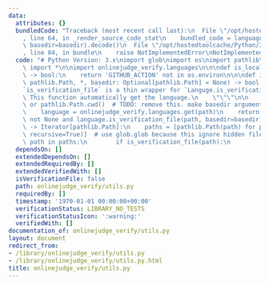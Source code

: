 ```yaml
---
data:
  attributes: {}
  bundledCode: "Traceback (most recent call last):\n  File \"/opt/hostedtoolcache/Python/3.8.5/x64/lib/python3.8/site-packages/onlinejudge_verify/documentation/build.py\"\
    , line 64, in _render_source_code_stat\n    bundled_code = language.bundle(stat.path,\
    \ basedir=basedir).decode()\n  File \"/opt/hostedtoolcache/Python/3.8.5/x64/lib/python3.8/site-packages/onlinejudge_verify/languages/python.py\"\
    , line 84, in bundle\n    raise NotImplementedError\nNotImplementedError\n"
  code: "# Python Version: 3.x\nimport glob\nimport os\nimport pathlib\nfrom typing\
    \ import *\n\nimport onlinejudge_verify.languages\n\n\ndef is_local_execution()\
    \ -> bool:\n    return 'GITHUB_ACTION' not in os.environ\n\n\ndef is_verification_file(path:\
    \ pathlib.Path, *, basedir: Optional[pathlib.Path] = None) -> bool:\n    \"\"\"\
    `is_verification_file` is a thin wrapper for `Languge.is_verification_file`. \
    \ This function automatically get the language.\n    \"\"\"\n\n    basedir = basedir\
    \ or pathlib.Path.cwd()  # TODO: remove this. make basedir argument always required\n\
    \    language = onlinejudge_verify.languages.get(path)\n    return language is\
    \ not None and language.is_verification_file(path, basedir=basedir)\n\n\ndef iterate_verification_files()\
    \ -> Iterator[pathlib.Path]:\n    paths = [pathlib.Path(path) for path in glob.glob('**/*',\
    \ recursive=True)]  # use glob.glob because this ignore hidden files\n    for\
    \ path in paths:\n        if is_verification_file(path):\n            yield path\n"
  dependsOn: []
  extendedDependsOn: []
  extendedRequiredBy: []
  extendedVerifiedWith: []
  isVerificationFile: false
  path: onlinejudge_verify/utils.py
  requiredBy: []
  timestamp: '1970-01-01 00:00:00+00:00'
  verificationStatus: LIBRARY_NO_TESTS
  verificationStatusIcon: ':warning:'
  verifiedWith: []
documentation_of: onlinejudge_verify/utils.py
layout: document
redirect_from:
- /library/onlinejudge_verify/utils.py
- /library/onlinejudge_verify/utils.py.html
title: onlinejudge_verify/utils.py
---
```

